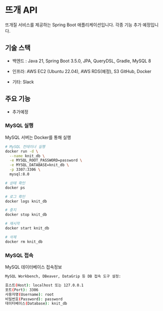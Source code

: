 # 뜨개 API

뜨개질 서비스를 제공하는 Spring Boot 애플리케이션입니다.
각종 기능 추가 예정입니다.

## 기술 스택

- 백엔드 : Java 21, Spring Boot 3.5.0, JPA, QueryDSL, Gradle, MySQL 8

- 인프라: AWS EC2 (Ubuntu 22.04), AWS RDS(예정), S3 GitHub, Docker

- 기타: Slack
## 주요 기능

- 추가예정

### MySQL 실행

MySQL 서버는 Docker를 통해 실행

```bash
# MySQL 컨테이너 실행
docker run -d \
  --name knit_db \
  -e MYSQL_ROOT_PASSWORD=password \
  -e MYSQL_DATABASE=knit_db \
  -p 3307:3306 \
  mysql:8.0

# 상태 확인
docker ps

# 로그 확인
docker logs knit_db

# 중지
docker stop knit_db

# 재시작
docker start knit_db

# 삭제
docker rm knit_db
```

### MySQL 접속

MySQL 데이터베이스 접속정보

```bash
MySQL Workbench, DBeaver, DataGrip 등 DB 접속 도구 설정:

호스트(Host): localhost 또는 127.0.0.1
포트(Port): 3306
사용자명(Username): root
비밀번호(Password): password
데이터베이스(Database): knit_db
```